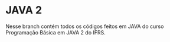 # JAVA 2
Nesse branch contém todos os códigos feitos em JAVA do curso Programação Básica em JAVA 2 do IFRS.
